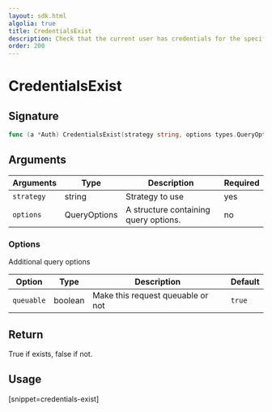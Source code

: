 ```yaml
---
layout: sdk.html
algolia: true
title: CredentialsExist
description: Check that the current user has credentials for the specified strategy
order: 200
---
```


# CredentialsExist

## Signature

```go
func (a *Auth) CredentialsExist(strategy string, options types.QueryOptions) (bool, error)
```

## Arguments

| Arguments  | Type             | Description                                             | Required |
| ---------- | ---------------- | ------------------------------------------------------- | -------- |
| `strategy` | string      | Strategy to use                                         | yes      |
| `options` | QueryOptions | A structure containing query options. | no       |

### **Options**

Additional query options

| Option     | Type    | Description                       | Default |
| ---------- | ------- | --------------------------------- | ------- |
| `queuable` | boolean | Make this request queuable or not | `true`  |


## Return

True if exists, false if not.

## Usage

[snippet=credentials-exist]
